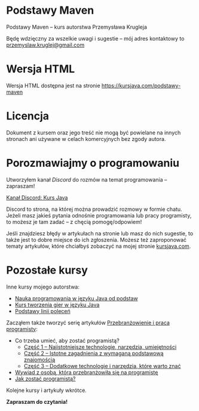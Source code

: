 # Podstawy Maven
Podstawy Maven – kurs autorstwa Przemysława Krugleja

Będę wdzięczny za wszelkie uwagi i sugestie – mój adres kontaktowy to przemyslaw.kruglej@gmail.com

# Wersja HTML
Wersja HTML dostępna jest na stronie https://kursjava.com/podstawy-maven

# Licencja
Dokument z kursem oraz jego treść nie mogą być powielane na innych stronach ani używane w celach komercyjnych bez zgody autora.

# Porozmawiajmy o programowaniu

Utworzyłem kanał *Discord* do rozmów na temat programowania – zapraszam!

[Kanał Discord: Kurs Java](https://discord.gg/GxHdfjb)

Discord to strona, na której można prowadzić rozmowy w formie chatu. Jeżeli masz jakieś pytania odnośnie programowania lub pracy programisty, to możesz je tam zadać – z chęcią pomogę/odpowiem!

Jeśli znajdziesz błędy w artykułach na stronie lub masz do nich sugestie, to także jest to dobre miejsce do ich zgłoszenia. Możesz też zaproponować tematy artykułów, które chciałbyś zobaczyć na mojej stronie [kursjava.com](https://kursjava.com).

# Pozostałe kursy

Inne kursy mojego autorstwa:

* [Nauka programowania w języku Java od podstaw](https://kursjava.com/wstep-do-kursu)
* [Kurs tworzenia gier w języku Java](https://kursjava.com/tworzenie-gier)
* [Podstawy linii poleceń](https://kursjava.com/podstawy-linii-polecen)

Zacząłem także tworzyć serię artykułów [Przebranżowienie i praca programisty](https://kursjava.com/przebranzowienie-i-praca-programisty):

* Co trzeba umieć, aby zostać programistą?
  * [Część 1 – Najistotniejsze technologie, narzędzia, umiejętności](https://kursjava.com/przebranzowienie-i-praca-programisty/co-trzeba-umiec-aby-zostac-programista-czesc-1)
  * [Część 2 – Istotne zagadnienia z wymaganą podstawową znajomością](https://kursjava.com/przebranzowienie-i-praca-programisty/co-trzeba-umiec-aby-zostac-programista-czesc-2)
  * [Część 3 – Dodatkowe technologie i narzędzia, które warto znać](https://kursjava.com/przebranzowienie-i-praca-programisty/co-trzeba-umiec-aby-zostac-programista-czesc-3)
* [Wywiad z osobą, która przebranżowiła się na programistę](https://kursjava.com/przebranzowienie-i-praca-programisty/wywiad-z-osoba-ktora-przebranzowila-sie-na-programiste/)
* [Jak zostać programistą?](https://kursjava.com/przebranzowienie-i-praca-programisty/jak-zostac-programista/)

Kolejne kursy i artykuły wkrótce.

**Zapraszam do czytania!**